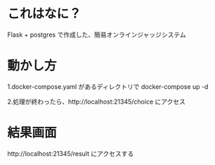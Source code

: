 # これはなに？

Flask + postgres で作成した、簡易オンラインジャッジシステム

# 動かし方

1.docker-compose.yaml があるディレクトリで docker-compose up -d

2.処理が終わったら、http://localhost:21345/choice にアクセス

# 結果画面

http://localhost:21345/result にアクセスする

